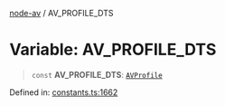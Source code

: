 [node-av](../globals.md) / AV\_PROFILE\_DTS

# Variable: AV\_PROFILE\_DTS

> `const` **AV\_PROFILE\_DTS**: [`AVProfile`](../type-aliases/AVProfile.md)

Defined in: [constants.ts:1662](https://github.com/seydx/av/blob/f8631fc881b394300b1479f511d55cf1c370a87f/src/constants/constants.ts#L1662)

